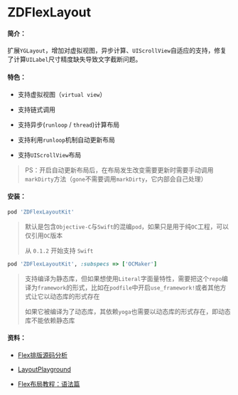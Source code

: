 # ZDFlexLayout

#### 简介：

扩展`YGLayout`，增加对虚拟视图，异步计算、`UIScrollView`自适应的支持，修复了计算`UILabel`尺寸精度缺失导致文字截断问题。

#### 特色：

+ 支持虚拟视图（`virtual view`）

+ 支持链式调用

+ 支持异步(`runloop` / `thread`)计算布局

+ 支持利用`runloop`机制自动更新布局

+ 支持`UIScrollView`布局

    
> PS：开启自动更新布局后，在布局发生改变需要更新时需要手动调用 `markDirty`方法（`gone`不需要调用`markDirty`，它内部会自己处理）

#### 安装：

```ruby
pod 'ZDFlexLayoutKit'
```

> 默认是包含`Objective-C`与`Swift`的混编`pod`，如果只是用于纯`OC`工程，可以仅引用`OC`版本
>
> 从 `0.1.2` 开始支持 `Swift`

```ruby
pod 'ZDFlexLayoutKit', :subspecs => ['OCMaker']
```

> 支持编译为静态库，但如果想使用`Literal`字面量特性，需要把这个`repo`编译为`framework`的形式，比如在`podfile`中开启`use_framework!`或者其他方式让它以动态库的形式存在
>
> 如果它被编译为了动态库，其依赖`yoga`也需要以动态库的形式存在，即动态库不能依赖静态库

#### 资料：

+ [Flex排版源码分析](https://juejin.im/post/5ad1c4a8f265da2389262828)

+ [LayoutPlayground](https://yogalayout.com/playground)

+ [Flex布局教程：语法篇](http://www.ruanyifeng.com/blog/2015/07/flex-grammar.html)


